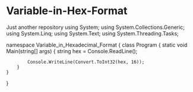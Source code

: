 # Variable-in-Hex-Format
Just another repository
using System;
using System.Collections.Generic;
using System.Linq;
using System.Text;
using System.Threading.Tasks;

namespace Variable_in_Hexadecimal_Format
{
    class Program
    {
        static void Main(string[] args)
        {
            string hex = Console.ReadLine();

            Console.WriteLine(Convert.ToInt32(hex, 16));
        }
    }
}
